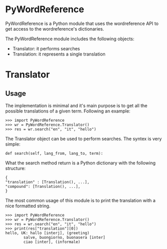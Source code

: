 # PyWordReference
PyWordReference is a Python module that uses the wordreference API
to get access to the wordreference's dictionaries.

The PyWordReference module includes the following objects:
- Translator: it performs searches
- Translation: it represents a single translation

# Translator
## Usage
The implementation is minimal and it's main purpose is to get
all the possible translations of a given term. Following an example:

    >>> import PyWordReference
    >>> wr = PyWordReference.Translator()
    >>> res = wr.search("en", "it", "hello")

The Translator object can be used to perform searches. The syntex is very
simple:

    def search(self, lang_from, lang_to, term):

What the search method return is a Python dictionary with
the following structure:

    {
    "translation" : [Translation(), ...],
    "compound": [Translation(), ...],
    }

The most common usage of this module is to print the translation with
a nice formatted string.

    >>> import PyWordReference
    >>> wr = PyWordReference.Translator()
    >>> res = wr.search("en", "it", "hello")
    >>> print(res["translation"][0])
    hello, UK: hallo [interj], (greeting)
            salve, buongiorno, buonasera [inter]
            ciao [inter], (informale)
